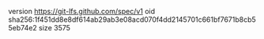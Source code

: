 version https://git-lfs.github.com/spec/v1
oid sha256:1f451dd8e8df614ab29ab3e08acd070f4dd2145701c661bf7671b8cb55eb74e2
size 3575
